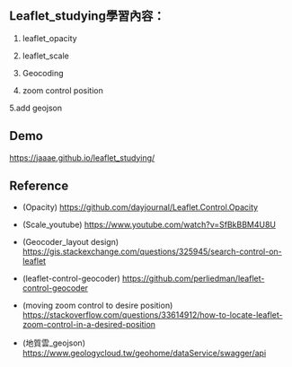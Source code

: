 ## Leaflet_studying學習內容：

1. leaflet_opacity

2. leaflet_scale

3. Geocoding

4. zoom control position

5.add geojson

## Demo
https://jaaae.github.io/leaflet_studying/

## Reference 
+ (Opacity) https://github.com/dayjournal/Leaflet.Control.Opacity 

+ (Scale_youtube) https://www.youtube.com/watch?v=SfBkBBM4U8U 

+ (Geocoder_layout design) https://gis.stackexchange.com/questions/325945/search-control-on-leaflet

+ (leaflet-control-geocoder) https://github.com/perliedman/leaflet-control-geocoder

+ (moving zoom control to desire position) https://stackoverflow.com/questions/33614912/how-to-locate-leaflet-zoom-control-in-a-desired-position

+ (地質雲_geojson) https://www.geologycloud.tw/geohome/dataService/swagger/api
